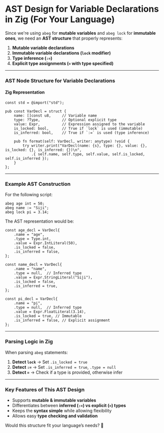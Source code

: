 # **AST Design for Variable Declarations in Zig (For Your Language)**  
Since we're using `abeg` for **mutable variables** and `abeg lock` for **immutable ones**, we need an **AST structure** that properly represents:  
1. **Mutable variable declarations**  
2. **Immutable variable declarations (`lock` modifier)**  
3. **Type inference (`:=`)**  
4. **Explicit type assignments (`=` with type specified)**  

---

### **AST Node Structure for Variable Declarations**
#### **Zig Representation**
```zig
const std = @import("std");

pub const VarDecl = struct {
    name: []const u8,     // Variable name
    type: ?Type,          // Optional explicit type
    value: Expr,          // Expression assigned to the variable
    is_locked: bool,      // True if `lock` is used (immutable)
    is_inferred: bool,    // True if `:=` is used (type inference)

    pub fn format(self: VarDecl, writer: anytype) !void {
        try writer.print("VarDecl(name: {s}, type: {}, value: {}, is_locked: {}, is_inferred: {})\n",
            .{ self.name, self.type, self.value, self.is_locked, self.is_inferred });
    }
};
```
---

### **Example AST Construction**
For the following script:  
```abeg
abeg age int = 50;
abeg name := "Siji";
abeg lock pi = 3.14;
```

The AST representation would be:  
```zig
const age_decl = VarDecl{
    .name = "age",
    .type = Type.int,
    .value = Expr.IntLiteral(50),
    .is_locked = false,
    .is_inferred = false,
};

const name_decl = VarDecl{
    .name = "name",
    .type = null,  // Inferred type
    .value = Expr.StringLiteral("Siji"),
    .is_locked = false,
    .is_inferred = true,
};

const pi_decl = VarDecl{
    .name = "pi",
    .type = null,  // Inferred type
    .value = Expr.FloatLiteral(3.14),
    .is_locked = true, // Immutable
    .is_inferred = false, // Explicit assignment
};
```
---

### **Parsing Logic in Zig**
When parsing `abeg` statements:  
1. **Detect `lock`** → Set `.is_locked = true`  
2. **Detect `:=`** → Set `.is_inferred = true`, `.type = null`  
3. **Detect `=`** → Check if a type is provided, otherwise infer  

---

### **Key Features of This AST Design**
- Supports **mutable & immutable variables**  
- Differentiates between **inferred (`:=`) vs explicit (`=`) types**  
- Keeps the **syntax simple** while allowing flexibility  
- Allows easy **type checking and validation**  

Would this structure fit your language’s needs? 🚀
